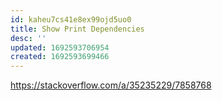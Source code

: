 ```yaml
---
id: kaheu7cs41e8ex99ojd5uo0
title: Show Print Dependencies
desc: ''
updated: 1692593706954
created: 1692593699466
---
```


https://stackoverflow.com/a/35235229/7858768